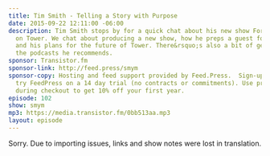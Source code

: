 ```yaml
---
title: Tim Smith - Telling a Story with Purpose
date: 2015-09-22 12:11:00 -06:00
description: Tim Smith stops by for a quick chat about his new show For the Record
  on Tower. We chat about producing a new show, how he preps a guest for an interview,
  and his plans for the future of Tower. There&rsquo;s also a bit of gear talk and
  the podcasts he recommends.
sponsor: Transistor.fm
sponsor-link: http://feed.press/smym
sponsor-copy: Hosting and feed support provided by Feed.Press.  Sign-up today and
  try FeedPress on a 14 day trial (no contracts or commitments). Use promo code "smym"
  during checkout to get 10% off your first year.
episode: 102
show: smym
mp3: https://media.transistor.fm/0bb513aa.mp3
layout: episode
---
```


Sorry. Due to importing issues, links and show notes were lost in translation.
